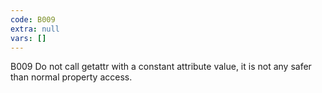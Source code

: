 ```yaml
---
code: B009
extra: null
vars: []
---
```


B009 Do not call getattr with a constant attribute value, it is not any safer than normal property access.